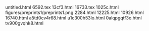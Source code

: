 untitled.html
6592.tex
13cf3.html
16733.tex
1025c.html
figures/preprints1/preprints1.png
2284.html
12225.html
10926.html
16740.html
a5td0cv4r68.html
u1c300h53lo.html
0alqpgqtf3o.html
tv900gvqhk8.html